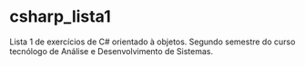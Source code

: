 # csharp_lista1
Lista 1 de exercícios de C# orientado à objetos. Segundo semestre do curso tecnólogo de Análise e Desenvolvimento de Sistemas.
